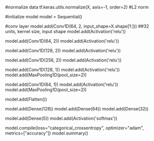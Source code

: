 #normalize data
tf.keras.utils.normalize(X, axis=-1, order=2) #L2 norm


#initialize model
model = Sequential()

#conv layer
model.add(Conv1D(64, 2,  input_shape=X.shape[1:])) ##32 units, kernel size, input shape
model.add(Activation('relu'))

model.add(Conv1D(64, 2))
model.add(Activation('relu'))

model.add(Conv1D(128, 2))
model.add(Activation('relu'))

model.add(Conv1D(256, 2))
model.add(Activation('relu'))

model.add(Conv1D(128, 1))
model.add(Activation('relu'))
model.add(MaxPooling1D(pool_size=2))

model.add(Conv1D(64, 1))
model.add(Activation('relu'))
model.add(MaxPooling1D(pool_size=2))

model.add(Flatten())

model.add(Dense(128))
model.add(Dense(64))
model.add(Dense(32))


model.add(Dense(5))
model.add(Activation('softmax'))

model.compile(loss="categorical_crossentropy", optimizer="adam", metrics=["accuracy"])
model.summary()
